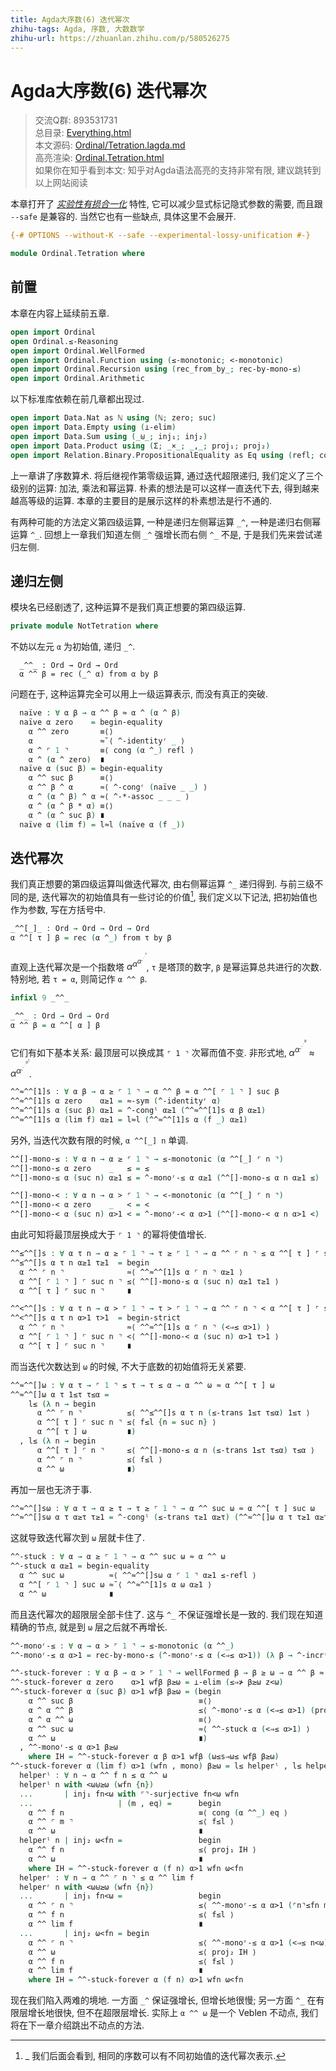 ```yaml
---
title: Agda大序数(6) 迭代幂次
zhihu-tags: Agda, 序数, 大数数学
zhihu-url: https://zhuanlan.zhihu.com/p/580526275
---
```


# Agda大序数(6) 迭代幂次

> 交流Q群: 893531731  
> 总目录: [Everything.html](https://choukh.github.io/agda-lvo/Everything.html)  
> 本文源码: [Ordinal/Tetration.lagda.md](https://github.com/choukh/agda-lvo/blob/main/src/Ordinal/Tetration.lagda.md)  
> 高亮渲染: [Ordinal.Tetration.html](https://choukh.github.io/agda-lvo/Ordinal.Tetration.html)  
> 如果你在知乎看到本文: 知乎对Agda语法高亮的支持非常有限, 建议跳转到以上网站阅读  

本章打开了 [*实验性有损合一化*](https://agda.readthedocs.io/en/v2.6.2.2/language/lossy-unification.html) 特性, 它可以减少显式标记隐式参数的需要, 而且跟 `--safe` 是兼容的. 当然它也有一些缺点, 具体这里不会展开.

```agda
{-# OPTIONS --without-K --safe --experimental-lossy-unification #-}

module Ordinal.Tetration where
```

## 前置

本章在内容上延续前五章.

```agda
open import Ordinal
open Ordinal.≤-Reasoning
open import Ordinal.WellFormed
open import Ordinal.Function using (≤-monotonic; <-monotonic)
open import Ordinal.Recursion using (rec_from_by_; rec-by-mono-≤)
open import Ordinal.Arithmetic
```

以下标准库依赖在前几章都出现过.

```agda
open import Data.Nat as ℕ using (ℕ; zero; suc)
open import Data.Empty using (⊥-elim)
open import Data.Sum using (_⊎_; inj₁; inj₂)
open import Data.Product using (Σ; _×_; _,_; proj₁; proj₂)
open import Relation.Binary.PropositionalEquality as Eq using (refl; cong)
```

上一章讲了序数算术. 将后继视作第零级运算, 通过迭代超限递归, 我们定义了三个级别的运算: 加法, 乘法和幂运算. 朴素的想法是可以这样一直迭代下去, 得到越来越高等级的运算. 本章的主要目的是展示这样的朴素想法是行不通的.

有两种可能的方法定义第四级运算, 一种是递归左侧幂运算 `_^`, 一种是递归右侧幂运算 `^_`. 回想上一章我们知道左侧 `_^` 强增长而右侧 `^_` 不是, 于是我们先来尝试递归左侧.

## 递归左侧

模块名已经剧透了, 这种运算不是我们真正想要的第四级运算.

```agda
private module NotTetration where
```

不妨以左元 `α` 为初始值, 递归 `_^`.

```
  _^^_ : Ord → Ord → Ord
  α ^^ β = rec (_^ α) from α by β
```

问题在于, 这种运算完全可以用上一级运算表示, 而没有真正的突破.

```agda
  naïve : ∀ α β → α ^^ β ≈ α ^ (α ^ β)
  naïve α zero    = begin-equality
    α ^^ zero       ≡⟨⟩
    α               ≈˘⟨ ^-identityʳ _ ⟩
    α ^ ⌜ 1 ⌝       ≡⟨ cong (α ^_) refl ⟩
    α ^ (α ^ zero)  ∎
  naïve α (suc β) = begin-equality
    α ^^ suc β      ≡⟨⟩
    α ^^ β ^ α      ≈⟨ ^-congʳ (naïve _ _) ⟩
    α ^ (α ^ β) ^ α ≈⟨ ^-*-assoc _ _ _ ⟩
    α ^ (α ^ β * α) ≡⟨⟩
    α ^ (α ^ suc β) ∎
  naïve α (lim f) = l≈l (naïve α (f _))
```

## 迭代幂次

我们真正想要的第四级运算叫做迭代幂次, 由右侧幂运算 `^_` 递归得到. 与前三级不同的是, 迭代幂次的初始值具有一些讨论的价值[^1], 我们定义以下记法, 把初始值也作为参数, 写在方括号中.

[^1]: _ 我们后面会看到, 相同的序数可以有不同初始值的迭代幂次表示.

```agda
_^^[_]_ : Ord → Ord → Ord → Ord
α ^^[ τ ] β = rec (α ^_) from τ by β
```

直观上迭代幂次是一个指数塔 $α^{α^{α^{.^{.^{.^{τ}}}}}}$, `τ` 是塔顶的数字, `β` 是幂运算总共进行的次数. 特别地, 若 `τ = α`, 则简记作 `α ^^ β`.

```agda
infixl 9 _^^_

_^^_ : Ord → Ord → Ord
α ^^ β = α ^^[ α ] β
```

它们有如下基本关系: 最顶层可以换成其 `⌜ 1 ⌝` 次幂而值不变. 非形式地, $α^{α^{.^{.^{.^{α}}}}}$ ≈ $α^{α^{.^{.^{.^{α^{1}}}}}}$.

```agda
^^≈^^[1]s : ∀ α β → α ≥ ⌜ 1 ⌝ → α ^^ β ≈ α ^^[ ⌜ 1 ⌝ ] suc β
^^≈^^[1]s α zero    α≥1 = ≈-sym (^-identityʳ α)
^^≈^^[1]s α (suc β) α≥1 = ^-congˡ α≥1 (^^≈^^[1]s α β α≥1)
^^≈^^[1]s α (lim f) α≥1 = l≈l (^^≈^^[1]s α (f _) α≥1)
```

另外, 当迭代次数有限的时候, `α ^^[_] n` 单调.

```agda
^^[]-mono-≤ : ∀ α n → α ≥ ⌜ 1 ⌝ → ≤-monotonic (α ^^[_] ⌜ n ⌝)
^^[]-mono-≤ α zero    _   ≤ = ≤
^^[]-mono-≤ α (suc n) α≥1 ≤ = ^-monoʳ-≤ α α≥1 (^^[]-mono-≤ α n α≥1 ≤)

^^[]-mono-< : ∀ α n → α > ⌜ 1 ⌝ → <-monotonic (α ^^[_] ⌜ n ⌝)
^^[]-mono-< α zero    _   < = <
^^[]-mono-< α (suc n) α>1 < = ^-monoʳ-< α α>1 (^^[]-mono-< α n α>1 <)
```

由此可知将最顶层换成大于 `⌜ 1 ⌝` 的幂将使值增长.

```agda
^^≤^^[]s : ∀ α τ n → α ≥ ⌜ 1 ⌝ → τ ≥ ⌜ 1 ⌝ → α ^^ ⌜ n ⌝ ≤ α ^^[ τ ] ⌜ suc n ⌝
^^≤^^[]s α τ n α≥1 τ≥1  = begin
  α ^^ ⌜ n ⌝              ≈⟨ ^^≈^^[1]s α ⌜ n ⌝ α≥1 ⟩
  α ^^[ ⌜ 1 ⌝ ] ⌜ suc n ⌝ ≤⟨ ^^[]-mono-≤ α (suc n) α≥1 τ≥1 ⟩
  α ^^[ τ ] ⌜ suc n ⌝     ∎

^^<^^[]s : ∀ α τ n → α > ⌜ 1 ⌝ → τ > ⌜ 1 ⌝ → α ^^ ⌜ n ⌝ < α ^^[ τ ] ⌜ suc n ⌝
^^<^^[]s α τ n α>1 τ>1  = begin-strict
  α ^^ ⌜ n ⌝              ≈⟨ ^^≈^^[1]s α ⌜ n ⌝ (<⇒≤ α>1) ⟩
  α ^^[ ⌜ 1 ⌝ ] ⌜ suc n ⌝ <⟨ ^^[]-mono-< α (suc n) α>1 τ>1 ⟩
  α ^^[ τ ] ⌜ suc n ⌝     ∎
```

而当迭代次数达到 `ω` 的时候, 不大于底数的初始值将无关紧要.

```agda
^^≈^^[]ω : ∀ α τ → ⌜ 1 ⌝ ≤ τ → τ ≤ α → α ^^ ω ≈ α ^^[ τ ] ω
^^≈^^[]ω α τ 1≤τ τ≤α =
    l≤ (λ n → begin
      α ^^ ⌜ n ⌝          ≤⟨ ^^≤^^[]s α τ n (≤-trans 1≤τ τ≤α) 1≤τ ⟩
      α ^^[ τ ] ⌜ suc n ⌝ ≤⟨ f≤l {n = suc n} ⟩
      α ^^[ τ ] ω         ∎)
  , l≤ (λ n → begin
      α ^^[ τ ] ⌜ n ⌝     ≤⟨ ^^[]-mono-≤ α n (≤-trans 1≤τ τ≤α) τ≤α ⟩
      α ^^ ⌜ n ⌝          ≤⟨ f≤l ⟩
      α ^^ ω              ∎)
```

再加一层也无济于事.

```agda
^^≈^^[]sω : ∀ α τ → α ≥ τ → τ ≥ ⌜ 1 ⌝ → α ^^ suc ω ≈ α ^^[ τ ] suc ω
^^≈^^[]sω α τ α≥τ τ≥1 = ^-congˡ (≤-trans τ≥1 α≥τ) (^^≈^^[]ω α τ τ≥1 α≥τ)
```

这就导致迭代幂次到 `ω` 层就卡住了.

```agda
^^-stuck : ∀ α → α ≥ ⌜ 1 ⌝ → α ^^ suc ω ≈ α ^^ ω
^^-stuck α α≥1 = begin-equality
  α ^^ suc ω          ≈⟨ ^^≈^^[]sω α ⌜ 1 ⌝ α≥1 ≤-refl ⟩
  α ^^[ ⌜ 1 ⌝ ] suc ω ≈˘⟨ ^^≈^^[1]s α ω α≥1 ⟩
  α ^^ ω              ∎
```

而且迭代幂次的超限层全部卡住了. 这与 `^_` 不保证强增长是一致的. 我们现在知道精确的节点, 就是到 `ω` 层之后就不再增长.

```agda
^^-monoʳ-≤ : ∀ α → α > ⌜ 1 ⌝ → ≤-monotonic (α ^^_)
^^-monoʳ-≤ α α>1 = rec-by-mono-≤ (^-monoʳ-≤ α (<⇒≤ α>1)) (λ β → ^-incrʳ-≤ β α α>1)

^^-stuck-forever : ∀ α β → α > ⌜ 1 ⌝ → wellFormed β → β ≥ ω → α ^^ β ≈ α ^^ ω
^^-stuck-forever α zero    α>1 wfβ β≥ω = ⊥-elim (≤⇒≯ β≥ω z<ω)
^^-stuck-forever α (suc β) α>1 wfβ β≥ω = (begin
    α ^^ suc β                            ≡⟨⟩
    α ^ α ^^ β                            ≤⟨ ^-monoʳ-≤ α (<⇒≤ α>1) (proj₁ IH) ⟩
    α ^ α ^^ ω                            ≡⟨⟩
    α ^^ suc ω                            ≈⟨ ^^-stuck α (<⇒≤ α>1) ⟩
    α ^^ ω                                ∎)
  , ^^-monoʳ-≤ α α>1 β≥ω
    where IH = ^^-stuck-forever α β α>1 wfβ (ω≤s⇒ω≤ wfβ β≥ω)
^^-stuck-forever α (lim f) α>1 (wfn , mono) β≥ω = l≤ helperˡ , l≤ helperʳ where
  helperˡ : ∀ n → α ^^ f n ≤ α ^^ ω
  helperˡ n with <ω⊎≥ω (wfn {n})
  ...       | inj₁ fn<ω with ⌜⌝-surjective fn<ω wfn
  ...                   | (m , eq) =      begin
    α ^^ f n                              ≡⟨ cong (α ^^_) eq ⟩
    α ^^ ⌜ m ⌝                            ≤⟨ f≤l ⟩
    α ^^ ω                                ∎
  helperˡ n | inj₂ ω<fn =                 begin
    α ^^ f n                              ≤⟨ proj₁ IH ⟩
    α ^^ ω                                ∎
    where IH = ^^-stuck-forever α (f n) α>1 wfn ω<fn
  helperʳ : ∀ n → α ^^ ⌜ n ⌝ ≤ α ^^ lim f
  helperʳ n with <ω⊎≥ω (wfn {n})
  ...       | inj₁ fn<ω =                 begin
    α ^^ ⌜ n ⌝                            ≤⟨ ^^-monoʳ-≤ α α>1 (⌜n⌝≤fn mono) ⟩
    α ^^ f n                              ≤⟨ f≤l ⟩
    α ^^ lim f                            ∎
  ...       | inj₂ ω<fn = begin
    α ^^ ⌜ n ⌝                            ≤⟨ ^^-monoʳ-≤ α α>1 (<⇒≤ n<ω) ⟩
    α ^^ ω                                ≤⟨ proj₂ IH ⟩
    α ^^ f n                              ≤⟨ f≤l ⟩
    α ^^ lim f                            ∎
    where IH = ^^-stuck-forever α (f n) α>1 wfn ω<fn
```

现在我们陷入两难的境地. 一方面 `_^` 保证强增长, 但增长地很慢; 另一方面 `^_` 在有限层增长地很快, 但不在超限层增长. 实际上 `α ^^ ω` 是一个 Veblen 不动点, 我们将在下一章介绍跳出不动点的方法.
